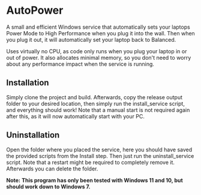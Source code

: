 # AutoPower

A small and efficient Windows service that automatically sets your laptops Power Mode to High Performance when you plug it into the wall.
Then when you plug it out, it will automatically set your laptop back to Balanced.

Uses virtually no CPU, as code only runs when you plug your laptop in or out of power. It also allocates minimal memory, so you don't need to worry about any performance impact when the service is running.

## Installation

Simply clone the project and build. Afterwards, copy the release output folder to your desired location, then simply run the install_service script, and everything should work!
Note that a manual start is not required again after this, as it will now automatically start with your PC.

## Uninstallation

Open the folder where you placed the service, here you should have saved the provided scripts from the Install step.
Then just run the uninstall_service script. Note that a restart might be required to completely remove it. 
Afterwards you can delete the folder.

__Note:__
__This program has only been tested with Windows 11 and 10, but should work down to Windows 7.__

